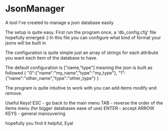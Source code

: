 # JsonManager
A tool I've created to manage a json database easily

The setup is quite easy.
First run the program once, a 'db_config.cfg' file hopefully emerged :)
In this file you can configure what kind of format your jsons will be built in

The configuration is quite simple just an array of strings for each attribute you want each
item of the database to have.

The default configuration is ["name,"type"] meaning the json is built as followed
{
"0":{"name":"my_name","type":"my_type"},
"1":{"name":"other_name","type":"other_type"}
}

The program is quite intuitive to work with
you can add items modify and remove.

Useful Keys!
ESC - go back to the main menu
TAB - reverse the order of the items menu (for bigger databases ease of use)
ENTER - accept
ARROW KEYS - general manouvering

hopefully you find it helpful, Eyal
